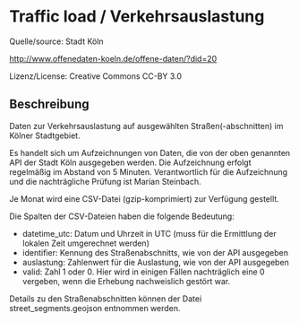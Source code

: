 # Traffic load / Verkehrsauslastung

Quelle/source: Stadt Köln

http://www.offenedaten-koeln.de/offene-daten/?did=20

Lizenz/License: Creative Commons CC-BY 3.0

## Beschreibung

Daten zur Verkehrsauslastung auf ausgewählten Straßen(-abschnitten) im Kölner Stadtgebiet.

Es handelt sich um Aufzeichnungen von Daten, die von der oben genannten API der Stadt Köln ausgegeben werden. Die Aufzeichnung erfolgt regelmäßig im Abstand von 5 Minuten. Verantwortlich für die Aufzeichnung und die nachträgliche Prüfung ist Marian Steinbach.

Je Monat wird eine CSV-Datei (gzip-komprimiert) zur Verfügung gestellt.

Die Spalten der CSV-Dateien haben die folgende Bedeutung:

* datetime_utc: Datum und Uhrzeit in UTC (muss für die Ermittlung der lokalen Zeit umgerechnet werden)
* identifier: Kennung des Straßenabschnitts, wie von der API ausgegeben
* auslastung: Zahlenwert für die Auslastung, wie von der API ausgegeben
* valid: Zahl 1 oder 0. Hier wird in einigen Fällen nachträglich eine 0 vergeben, wenn die Erhebung nachweislich gestört war.

Details zu den Straßenabschnitten können der Datei street_segments.geojson entnommen werden.
